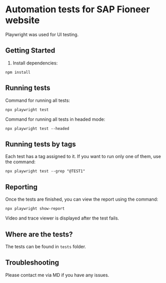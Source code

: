 # Automation tests for SAP Fioneer website

Playwright was used for UI testing.

## Getting Started

1. Install dependencies:

```shell
npm install
```

## Running tests

Command for running all tests:

```shell
npx playwright test
```

Command for running all tests in headed mode:

```shell
npx playwright test --headed
```

## Running tests by tags

Each test has a tag assigned to it. If you want to run only one of them, use the command:

```shell
npx playwright test --grep "@TEST1"
```

## Reporting

Once the tests are finished, you can view the report using the command: 

```shell
npx playwright show-report
```

Video and trace viewer is displayed after the test fails.

## Where are the tests?

The tests can be found in `tests` folder.

## Troubleshooting

Please contact me via MD if you have any issues.